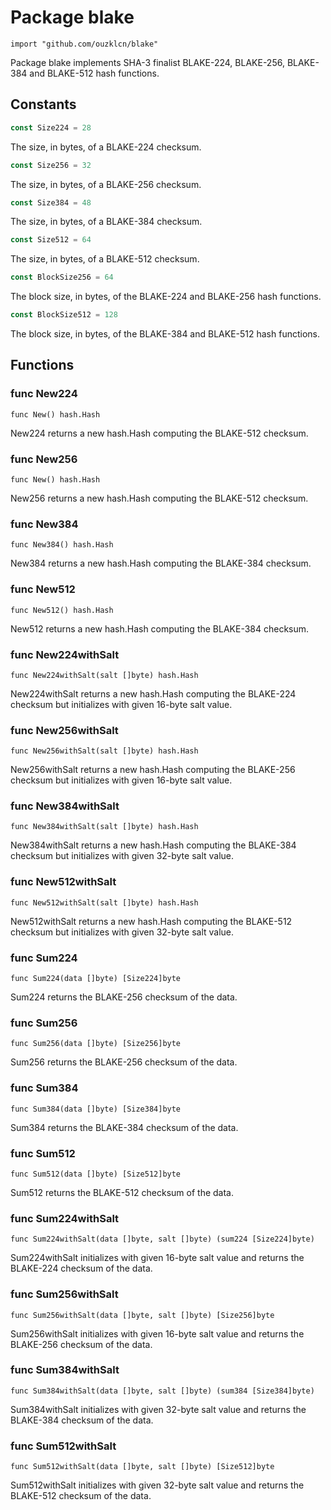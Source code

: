 Package blake
=====================

	import "github.com/ouzklcn/blake"


Package blake implements SHA-3 finalist BLAKE-224, BLAKE-256, BLAKE-384 and BLAKE-512 hash functions.


Constants
---------

``` go
const Size224 = 28
```
The size, in bytes, of a BLAKE-224 checksum.

``` go
const Size256 = 32
```
The size, in bytes, of a BLAKE-256 checksum.

``` go
const Size384 = 48
```
The size, in bytes, of a BLAKE-384 checksum.

``` go
const Size512 = 64
```
The size, in bytes, of a BLAKE-512 checksum.

``` go
const BlockSize256 = 64
```
The block size, in bytes, of the BLAKE-224 and BLAKE-256 hash functions.

``` go
const BlockSize512 = 128
```
The block size, in bytes, of the BLAKE-384 and BLAKE-512 hash functions.


Functions
---------

### func New224

	func New() hash.Hash

New224 returns a new hash.Hash computing the BLAKE-512 checksum.

### func New256

	func New() hash.Hash

New256 returns a new hash.Hash computing the BLAKE-512 checksum.

### func New384

	func New384() hash.Hash

New384 returns a new hash.Hash computing the BLAKE-384 checksum.

### func New512

	func New512() hash.Hash

New512 returns a new hash.Hash computing the BLAKE-384 checksum.

### func New224withSalt

	func New224withSalt(salt []byte) hash.Hash

New224withSalt returns a new hash.Hash computing the BLAKE-224 checksum but initializes with given 16-byte salt value.

### func New256withSalt

	func New256withSalt(salt []byte) hash.Hash

New256withSalt returns a new hash.Hash computing the BLAKE-256 checksum but initializes with given 16-byte salt value.

### func New384withSalt

	func New384withSalt(salt []byte) hash.Hash

New384withSalt returns a new hash.Hash computing the BLAKE-384 checksum but initializes with given 32-byte salt value.

### func New512withSalt

	func New512withSalt(salt []byte) hash.Hash

New512withSalt returns a new hash.Hash computing the BLAKE-512 checksum but initializes with given 32-byte salt value.

### func Sum224

	func Sum224(data []byte) [Size224]byte

Sum224 returns the BLAKE-256 checksum of the data.

### func Sum256

	func Sum256(data []byte) [Size256]byte

Sum256 returns the BLAKE-256 checksum of the data.

### func Sum384

	func Sum384(data []byte) [Size384]byte

Sum384 returns the BLAKE-384 checksum of the data.

### func Sum512

	func Sum512(data []byte) [Size512]byte

Sum512 returns the BLAKE-512 checksum of the data.

### func Sum224withSalt

	func Sum224withSalt(data []byte, salt []byte) (sum224 [Size224]byte)

Sum224withSalt initializes with given 16-byte salt value and returns the BLAKE-224 checksum of the data. 

### func Sum256withSalt

	func Sum256withSalt(data []byte, salt []byte) [Size256]byte

Sum256withSalt initializes with given 16-byte salt value and returns the BLAKE-256 checksum of the data.

### func Sum384withSalt

	func Sum384withSalt(data []byte, salt []byte) (sum384 [Size384]byte)

Sum384withSalt initializes with given 32-byte salt value and returns the BLAKE-384 checksum of the data.

### func Sum512withSalt

	func Sum512withSalt(data []byte, salt []byte) [Size512]byte

Sum512withSalt initializes with given 32-byte salt value and returns the BLAKE-512 checksum of the data.